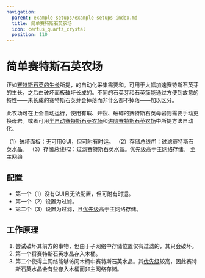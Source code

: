 ```yaml
---
navigation:
  parent: example-setups/example-setups-index.md
  title: 简单赛特斯石英农场
  icon: certus_quartz_crystal
  position: 110
---
```


# 简单赛特斯石英农场

正如[赛特斯石英的生长](../ae2-mechanics/certus-growth.md)所提，<ItemLink id="certus_quartz_crystal" />的自动化采集需要<ItemLink id="annihilation_plane" />和<ItemLink id="storage_bus" />。<ItemLink id="growth_accelerator" />可用于大幅加速赛特斯石英芽的生长，之后由破坏面板破坏长成的<ItemLink id="quartz_cluster" />。不同的石英芽和石英簇能通过方便到故意的特性——未长成的赛特斯石英芽会掉落<ItemLink id="certus_quartz_dust" />而非什么都不掉落——加以区分。

此农场可在<ItemLink id="flawless_budding_quartz" />上全自动运行，使用有瑕、开裂、破碎的赛特斯石英母岩则需要手动更换母岩。或者可用[半自动赛特斯石英农场](semiauto-certus-farm.md)和[进阶赛特斯石英农场](advanced-certus-farm.md)中所提方法自动化。

<GameScene zoom="6" interactive={true}>
  <ImportStructure src="../assets/assemblies/simple_certus_farm.snbt" />

  <BoxAnnotation color="#dddddd" min="3.7 1 1" max="4 2 2">
        （1）破坏面板：无可用GUI，但可附有时运。
  </BoxAnnotation>

  <BoxAnnotation color="#dddddd" min="3 1 1" max="3.3 2 2">
        （2）存储总线#1：过滤赛特斯石英水晶。
        <ItemImage id="certus_quartz_crystal" scale="2" />
  </BoxAnnotation>

  <BoxAnnotation color="#dddddd" min="3 1 .7" max="2 2 1">
        （3）存储总线#2：过滤赛特斯石英水晶。优先级高于主网络存储。
        <ItemImage id="certus_quartz_crystal" scale="2" />
  </BoxAnnotation>

<DiamondAnnotation pos="1 0.5 0.5" color="#00ff00">
        至主网络
    </DiamondAnnotation>

  <IsometricCamera yaw="195" pitch="30" />
</GameScene>

## 配置

* 第一个<ItemLink id="annihilation_plane" />（1）没有GUI且无法配置，但可附有时运。
* 第一个<ItemLink id="storage_bus" />（2）设置为过滤<ItemLink id="certus_quartz_crystal" />。
* 第二个<ItemLink id="storage_bus" />（3）设置为过滤<ItemLink id="certus_quartz_crystal" />，且[优先级](../ae2-mechanics/import-export-storage.md#storage-priority)高于主网络存储。

## 工作原理

1. <ItemLink id="annihilation_plane" />尝试破坏其前方的事物，但由于子网络中存储位置仅有过滤<ItemLink id="certus_quartz_crystal" />的<ItemLink id="storage_bus" />，其只会破坏<ItemLink id="quartz_cluster" />。
2. 第一个<ItemLink id="storage_bus" />将赛特斯石英水晶存入木桶。
3. 第二个<ItemLink id="storage_bus" />使得主网络能够访问木桶中赛特斯石英水晶。其[优先级](../ae2-mechanics/import-export-storage.md#storage-priority)较高，因此赛特斯石英水晶会有些存入木桶而非主网络存储。
